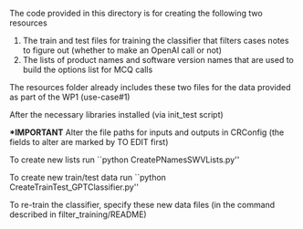 The code provided in this directory is for creating the following two resources


1. The train and test files for training the classifier that filters cases notes to figure out (whether to make an OpenAI call or not)
2. The lists of product names and software version names that are used to build the options list for MCQ calls

The resources folder already includes these two files for the data provided as part of the WP1 (use-case#1)

After the necessary libraries installed (via init_test script)

<b>*IMPORTANT</b> Alter the file paths for inputs and outputs in CRConfig (the fields to alter are marked by TO EDIT first)

To create new lists run
``python CreatePNamesSWVLists.py''


To create new train/test data run
``python CreateTrainTest_GPTClassifier.py''


To re-train the classifier, specify these new data files (in the command described in filter_training/README)








